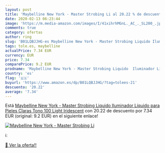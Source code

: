 ```yaml
---
layout: post
title: 'Maybelline New York - Master Strobing Li al 20.22 % de descuento'
date: 2020-02-13 06:23:44
image: 'https://m.media-amazon.com/images/I/41xihrhMGnL._AC_._SL200_.jpg'
comments: true
category: ofertas
author: ring
slug: 'B01LQBJJHG-es Maybelline New York - Master Strobing Liquido Iluminador...'
tags: tole.es, maybelline
actualPrice: 7.34 EUR
currency: EUR
price: 7.34
comparePrice: 9.2 EUR
prodname: 'Maybelline New York - Master Strobing Liquido  Iluminador Líquido para Pieles Claras  Tono 100 Light Iridescent'
country: 'es'
flag: '🇪🇸'
buyurl: 'https://www.amazon.es/dp/B01LQBJJHG/?tag=tolees-21'
descuento: '20.22'
average: '7.34'
---
```


Está [Maybelline New York - Master Strobing Liquido  Iluminador Líquido para Pieles Claras  Tono 100 Light Iridescent](https://www.amazon.es/dp/B01LQBJJHG/?tag=tolees-21) con 20.22 de descuento por 7.34 EUR (original: 9.2 EUR) en el siguiente enlace!

[![Maybelline New York - Master Strobing Li](https://m.media-amazon.com/images/I/41xihrhMGnL._AC_._SL200_.jpg)](https://www.amazon.es/dp/B01LQBJJHG/?tag=tolees-21)

ℹ️:


[🛒 Ver la oferta!!](https://www.amazon.es/dp/B01LQBJJHG/?tag=tolees-21)

